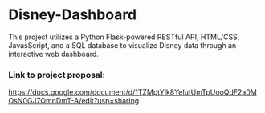 # Disney-Dashboard
This project utilizes a Python Flask-powered RESTful API, HTML/CSS, JavasScript, and a SQL database to visualize Disney data through an interactive web dashboard.  

### Link to project proposal:
https://docs.google.com/document/d/1TZMptYlk8YelutUmTpUooQdF2a0MOsN0GJ7OmnDmT-A/edit?usp=sharing
